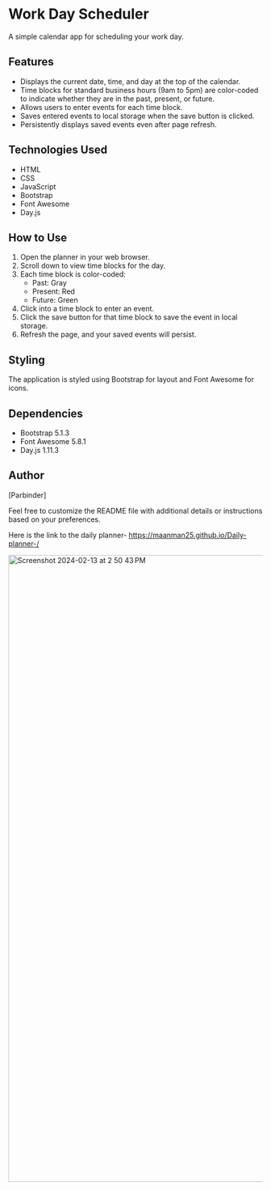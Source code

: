 # Work Day Scheduler

A simple calendar app for scheduling your work day.

## Features

- Displays the current date, time, and day at the top of the calendar.
- Time blocks for standard business hours (9am to 5pm) are color-coded to indicate whether they are in the past, present, or future.
- Allows users to enter events for each time block.
- Saves entered events to local storage when the save button is clicked.
- Persistently displays saved events even after page refresh.

## Technologies Used

- HTML
- CSS
- JavaScript
- Bootstrap
- Font Awesome
- Day.js

## How to Use

1. Open the planner in your web browser.
2. Scroll down to view time blocks for the day.
3. Each time block is color-coded:
   - Past: Gray
   - Present: Red
   - Future: Green
4. Click into a time block to enter an event.
5. Click the save button for that time block to save the event in local storage.
6. Refresh the page, and your saved events will persist.

## Styling

The application is styled using Bootstrap for layout and Font Awesome for icons.

## Dependencies

- Bootstrap 5.1.3
- Font Awesome 5.8.1
- Day.js 1.11.3

## Author

[Parbinder]

Feel free to customize the README file with additional details or instructions based on your preferences.


Here is the link to the daily planner- https://maanman25.github.io/Daily-planner-/


<img width="1240" alt="Screenshot 2024-02-13 at 2 50 43 PM" src="https://github.com/maanman25/Daily-planner-/assets/69931950/403904f5-b6fe-4a92-ac36-8bcd930d67f5">


